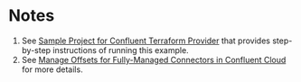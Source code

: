 # Notes

1. See [Sample Project for Confluent Terraform Provider](https://registry.terraform.io/providers/confluentinc/confluent/latest/docs/guides/sample-project) that provides step-by-step instructions of running this example.
2. See [Manage Offsets for Fully-Managed Connectors in Confluent Cloud](https://docs.confluent.io/cloud/current/connectors/offsets.html) for more details.
